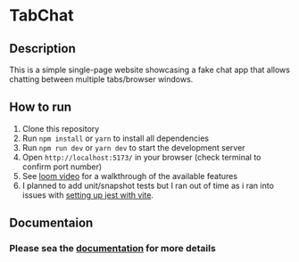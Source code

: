 # TabChat

## Description

This is a simple single-page website showcasing a fake chat app that allows chatting between multiple tabs/browser windows.

## How to run

1. Clone this repository
2. Run `npm install` or `yarn` to install all dependencies
3. Run `npm run dev` or `yarn dev` to start the development server
4. Open `http://localhost:5173/` in your browser (check terminal to confirm port number)
5. See [loom video](https://www.loom.com/share/5e4c18dacc544b5ba1b059d3effa6ba2?sid=114c0015-c088-4865-914c-7bbbcf6582a7) for a walkthrough of the available features
6. I planned to add unit/snapshot tests but I ran out of time as i ran into issues with [setting up jest with vite](https://jestjs.io/docs/getting-started#using-vite).

## Documentaion

### Please sea the [documentation](docs/DOCUMENTAION.md) for more details
